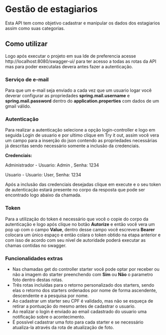# Gestão de estagiarios

Esta API tem como objetivo cadastrar e manipular os dados dos estagiarios assim como suas categorias.

## Como utilizar

Logo após executar o projeto em sua Ide de preferencia acesse http://localhost:8080/swagger-ui/ para ter acesso a todas as rotas da API mas  para poder executalas devera antes fazer a autenticação.

### Serviço de e-mail

Para que um e-mail seja enviado a cada vez que um usuario logar você deverar configurar as propriedades **spring.mail.username** e **spring.mail.password** dentro do **application.properties** com dados de um gmail válido.

### Autenticação

Para realizar a autenticação selecione a opção login-controller e logo em seguida Login de usuario e por ultimo clique em Try it out, assim você vera um campo para a inserção do json contendo as propriedades necessárias já descritas sendo necessário somente  a inclusão da credenciais.

**Credenciais:** 

Administrador - Usuario: Admin , Senha: 1234 


Usuario - Usuario: User, Senha: 1234

Após a inclusão das credenciais desejadas clique em execute e o seu token de autenticação estará presente no corpo da resposta que pode ser encontrado logo abaixo da chamada.

### Token
Para a utilização do token é necessário que você o copie do corpo da autenticação e logo após clique no botão **Autorize** e então você vera um pop up com o campo **Value**, dentro desse campo você escrevera **Bearer** colocara um único espaço e então colara o token obtido na etapa anterior e com isso de acordo com seu nível de autoridade poderá executar as chamas contidas no swagger.

### Funcionalidades extras
- Nas chamadas get do controller starter você pode optar por receber ou não a imagem do starter preenchendo com **Sim** ou **Não** o parametro foto dentro destas rotas.
- Três rotas incluídas para o retorno personalizado dos starters, sendo elas o retorno dos starters ordenados por nome de forma ascendente, descendente e a pesquisa por nome.
- Ao cadastrar um starter seu CPF é validado, mas não se esqueça de retirar a pontuação do mesmo antes de cadastrar o usuario.
- Ao realizar o login é enviado ao email cadastrado do usuario uma notificação sobre o acontecimento.
- É possível cadastrar uma foto para cada starter e se necessário atualiza-la através da rota de atualização de foto. 
